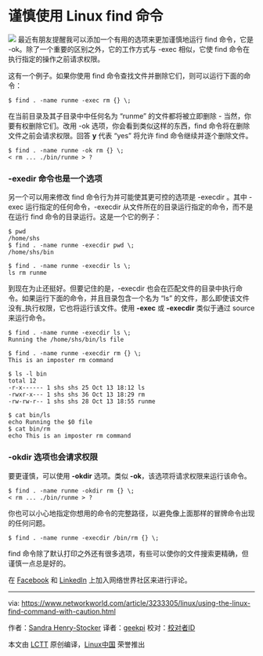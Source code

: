 谨慎使用 Linux find 命令
======
![](https://images.idgesg.net/images/article/2017/10/caution-sign-100738884-large.jpg)
最近有朋友提醒我可以添加一个有用的选项来更加谨慎地运行 find 命令，它是 -ok。除了一个重要的区别之外，它的工作方式与 -exec 相似，它使 find 命令在执行指定的操作之前请求权限。

这有一个例子。如果你使用 find 命令查找文件并删除它们，则可以运行下面的命令：
```
$ find . -name runme -exec rm {} \;

```

在当前目录及其子目录中中任何名为 “runme” 的文件都将被立即删除 - 当然，你要有权删除它们。改用 -ok 选项，你会看到类似这样的东西，find 命令将在删除文件之前会请求权限。回答 **y** 代表 “yes” 将允许 find 命令继续并逐个删除文件。
```
$ find . -name runme -ok rm {} \;
< rm ... ./bin/runme > ?

```

### -exedir 命令也是一个选项

另一个可以用来修改 find 命令行为并可能使其更可控的选项是 -execdir 。其中 -exec 运行指定的任何命令，-execdir 从文件所在的目录运行指定的命令，而不是在运行 find 命令的目录运行。这是一个它的例子：
```
$ pwd
/home/shs
$ find . -name runme -execdir pwd \;
/home/shs/bin

```
```
$ find . -name runme -execdir ls \;
ls rm runme

```

到现在为止还挺好。但要记住的是，-execdir 也会在匹配文件的目录中执行命令。如果运行下面的命令，并且目录包含一个名为 “ls” 的文件，那么即使该文件没有_执行权限，它也将运行该文件。使用 **-exec** 或 **-execdir** 类似于通过 source 来运行命令。
```
$ find . -name runme -execdir ls \;
Running the /home/shs/bin/ls file

```
```
$ find . -name runme -execdir rm {} \;
This is an imposter rm command

```
```
$ ls -l bin
total 12
-r-x------ 1 shs shs 25 Oct 13 18:12 ls
-rwxr-x--- 1 shs shs 36 Oct 13 18:29 rm
-rw-rw-r-- 1 shs shs 28 Oct 13 18:55 runme

```
```
$ cat bin/ls
echo Running the $0 file
$ cat bin/rm
echo This is an imposter rm command

```

### -okdir 选项也会请求权限

要更谨慎，可以使用 **-okdir** 选项。类似 **-ok**，该选项将请求权限来运行该命令。
```
$ find . -name runme -okdir rm {} \;
< rm ... ./bin/runme > ?

```

你也可以小心地指定你想用的命令的完整路径，以避免像上面那样的冒牌命令出现的任何问题。
```
$ find . -name runme -execdir /bin/rm {} \;

```

find 命令除了默认打印之外还有很多选项，有些可以使你的文件搜索更精确，但谨慎一点总是好的。

在 [Facebook][1] 和 [LinkedIn][2] 上加入网络世界社区来进行评论。

--------------------------------------------------------------------------------

via: https://www.networkworld.com/article/3233305/linux/using-the-linux-find-command-with-caution.html

作者：[Sandra Henry-Stocker][a]
译者：[geekpi](https://github.com/geekpi)
校对：[校对者ID](https://github.com/校对者ID)

本文由 [LCTT](https://github.com/LCTT/TranslateProject) 原创编译，[Linux中国](https://linux.cn/) 荣誉推出

[a]:https://www.networkworld.com/author/Sandra-Henry_Stocker/
[1]:https://www.facebook.com/NetworkWorld/
[2]:https://www.linkedin.com/company/network-world

